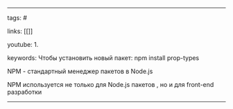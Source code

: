____

tags: #

links: [[]]

youtube: 
1. 

keywords:
Чтобы установить новый пакет:
 npm install prop-types

NPM - стандартный менеджер пакетов в Node.js

NPM используется не только для Node.js пакетов , но и для front-end разработки
_____


